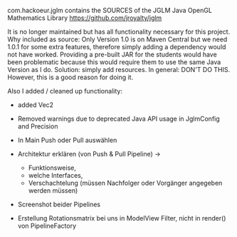 com.hackoeur.jglm contains the SOURCES of the JGLM Java OpenGL Mathematics Library https://github.com/jroyalty/jglm

It is no longer maintained but has all functionality necessary for this project. Why included as source: Only Version 1.0 is on Maven Central but we need 1.0.1 for some extra features, therefore simply adding a dependency would not have worked. Providing a pre-built JAR for the students would have been problematic because this would require them to use the same Java Version as I do. Solution: simply add resources.
In general: DON'T DO THIS. However, this is a good reason for doing it.

Also I added / cleaned up functionality:
- added Vec2
- Removed warnings due to deprecated Java API usage in JglmConfig and Precision


- In Main Push oder Pull auswählen
- Architektur erklären (von Push & Pull Pipeline) -> 
  - Funktionsweise, 
  - welche Interfaces, 
  - Verschachtelung (müssen Nachfolger oder Vorgänger angegeben werden müssen)
- Screenshot beider Pipelines
- Erstellung Rotationsmatrix bei uns in ModelView Filter, nicht in render() von PipelineFactory
